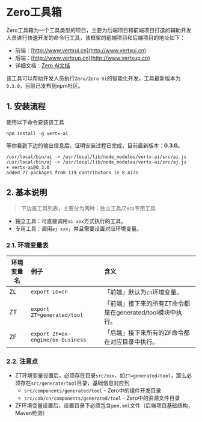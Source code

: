 # Zero工具箱

Zero工具箱为一个工具类型的项目，主要为后端项目和前端项目打造的辅助开发人员进行快速开发的命令行工具，该框架的前端项目和后端项目的地址如下：

* 前端：[http://www.vertxui.cn](http://www.vertxui.cn)
* 后端：[http://www.vertxup.cn](http://www.vertxup.cn)
* 详细文档：[Zero Ai文档](http://www.vertxai.cn/document/doc-web/index.html)

该工具可以帮助开发人员执行`Zero/Zero Ui`的智能化开发，工具最新版本为`0.3.0`，目前已发布到npm社区。

## 1. 安装流程

使用以下命令安装该工具

```
npm install -g vertx-ai
```

等你看到下边的输出信息后，证明安装过程已完成，目前最新版本：**0.3.0**。

```
/usr/local/bin/ai -> /usr/local/lib/node_modules/vertx-ai/src/ai.js
/usr/local/bin/aj -> /usr/local/lib/node_modules/vertx-ai/src/aj.js
+ vertx-ai@0.3.0
added 77 packages from 119 contributors in 8.417s
```

## 2. 基本说明

> 下边是工具列表，主要分为两种：独立工具/Zero专用工具

* 独立工具：可直接调用`ai xxx`方式执行的工具。
* 专用工具：调用`aj xxx`，并且需要设置对应环境变量。

### 2.1. 环境变量表

|环境变量名|例子|含义|
|---|:---|:---|
|ZL|`export LG=cn`|「前端」默认为`cn`环境变量。|
|ZT|`export ZT=generated/tool`|「前端」接下来的所有ZT命令都是在generated/tool模块中执行。|
|ZF|`export ZF=ox-engine/ox-business`|「后端」接下来所有的ZF命令都在对应目录中执行。|

### 2.2. 注意点

* ZT环境变量设置后，必须存在目录`src/xxx`，如`ZT=generated/tool`，那么必须存在`src/generate/tool`目录，基础信息对应到
    * `src/components/generated/tool` - Zero中的组件开发目录
    * `src/cab/cn/components/generated/tool` - Zero中的资源文件目录
* ZF环境变量设置后，设置目录下必须包含`pom.xml`文件（后端项目基础结构，Maven检测）





